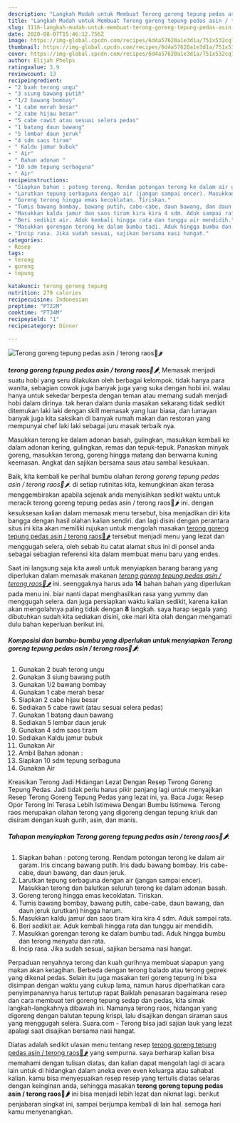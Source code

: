 ```yaml
---
description: "Langkah Mudah untuk Membuat Terong goreng tepung pedas asin / terong raos🍆🌶, Sempurna"
title: "Langkah Mudah untuk Membuat Terong goreng tepung pedas asin / terong raos🍆🌶, Sempurna"
slug: 3116-langkah-mudah-untuk-membuat-terong-goreng-tepung-pedas-asin-terong-raos-sempurna
date: 2020-08-07T15:46:12.756Z
image: https://img-global.cpcdn.com/recipes/6d4a57620a1e3d1a/751x532cq70/terong-goreng-tepung-pedas-asin-terong-raos🍆🌶-foto-resep-utama.jpg
thumbnail: https://img-global.cpcdn.com/recipes/6d4a57620a1e3d1a/751x532cq70/terong-goreng-tepung-pedas-asin-terong-raos🍆🌶-foto-resep-utama.jpg
cover: https://img-global.cpcdn.com/recipes/6d4a57620a1e3d1a/751x532cq70/terong-goreng-tepung-pedas-asin-terong-raos🍆🌶-foto-resep-utama.jpg
author: Elijah Phelps
ratingvalue: 3.9
reviewcount: 13
recipeingredient:
- "2 buah terong ungu"
- "3 siung bawang putih"
- "1/2 bawang bombay"
- "1 cabe merah besar"
- "2 cabe hijau besar"
- "5 cabe rawit atau sesuai selera pedas"
- "1 batang daun bawang"
- "5 lembar daun jeruk"
- "4 sdm saos tiram"
- " Kaldu jamur bubuk"
- " Air"
- " Bahan adonan "
- "10 sdm tepung serbaguna"
- " Air"
recipeinstructions:
- "Siapkan bahan : potong terong. Rendam potongan terong ke dalam air garam. Iris cincang bawang putih. Iris dadu bawang bombay. Iris cabe-cabe, daun bawang, dan daun jeruk."
- "Larutkan tepung serbaguna dengan air (jangan sampai encer). Masukkan terong dan balutkan seluruh terong ke dalam adonan basah."
- "Goreng terong hingga emas kecoklatan. Tiriskan."
- "Tumis bawang bombay, bawang putih, cabe-cabe, daun bawang, dan daun jeruk (urutkan) hingga harum."
- "Masukkan kaldu jamur dan saos tiram kira kira 4 sdm. Aduk sampai rata."
- "Beri sedikit air. Aduk kembali hingga rata dan tunggu air mendidih."
- "Masukkan gorengan terong ke dalam bumbu tadi. Aduk hingga bumbu dan terong menyatu dan rata."
- "Incip rasa. Jika sudah sesuai, sajikan bersama nasi hangat."
categories:
- Resep
tags:
- terong
- goreng
- tepung

katakunci: terong goreng tepung 
nutrition: 279 calories
recipecuisine: Indonesian
preptime: "PT22M"
cooktime: "PT34M"
recipeyield: "1"
recipecategory: Dinner

---
```



![Terong goreng tepung pedas asin / terong raos🍆🌶](https://img-global.cpcdn.com/recipes/6d4a57620a1e3d1a/751x532cq70/terong-goreng-tepung-pedas-asin-terong-raos🍆🌶-foto-resep-utama.jpg)

<b><i>terong goreng tepung pedas asin / terong raos🍆🌶</i></b>, Memasak menjadi suatu hobi yang seru dilakukan oleh berbagai kelompok. tidak hanya para wanita, sebagian cowok juga banyak juga yang suka dengan hobi ini. walau hanya untuk sekedar berpesta dengan teman atau memang sudah menjadi hobi dalam dirinya. tak heran dalam dunia masakan sekarang tidak sedikit ditemukan laki laki dengan skill memasak yang luar biasa, dan lumayan banyak juga kita saksikan di banyak rumah makan dan restoran yang mempunyai chef laki laki sebagai juru masak terbaik nya.

Masukkan terong ke dalam adonan basah, gulingkan, masukkan kembali ke dalam adonan kering, gulingkan, remas dan tepuk-tepuk. Panaskan minyak goreng, masukkan terong, goreng hingga matang dan berwarna kuning keemasan. Angkat dan sajikan bersama saus atau sambal kesukaan.

Baik, kita kembali ke perihal bumbu olahan <i>terong goreng tepung pedas asin / terong raos🍆🌶</i>. di setiap rutinitas kita, kemungkinan akan terasa menggembirakan apabila sejenak anda menyisihkan sedikit waktu untuk meracik terong goreng tepung pedas asin / terong raos🍆🌶 ini. dengan kesuksesan kalian dalam memasak menu tersebut, bisa menjadikan diri kita bangga dengan hasil olahan kalian sendiri. dan lagi disini dengan perantara situs ini kita akan memiliki rujukan untuk mengolah masakan <u>terong goreng tepung pedas asin / terong raos🍆🌶</u> tersebut menjadi menu yang lezat dan menggugah selera, oleh sebab itu catat alamat situs ini di ponsel anda sebagai sebagian referensi kita dalam membuat menu baru yang endes.


Saat ini langsung saja kita awali untuk menyiapkan barang barang yang diperlukan dalam memasak makanan <u><i>terong goreng tepung pedas asin / terong raos🍆🌶</i></u> ini. seenggaknya harus ada <b>14</b> bahan bahan yang diperlukan pada menu ini. biar nanti dapat menghasilkan rasa yang yummy dan menggugah selera. dan juga persiapkan waktu kalian sedikit, karena kalian akan mengolahnya paling tidak dengan <b>8</b> langkah. saya harap segala yang dibutuhkan sudah kita sediakan disini, oke mari kita olah dengan mengamati dulu bahan keperluan berikut ini.

<!--inarticleads1-->

##### Komposisi dan bumbu-bumbu yang diperlukan untuk menyiapkan Terong goreng tepung pedas asin / terong raos🍆🌶:

1. Gunakan 2 buah terong ungu
1. Gunakan 3 siung bawang putih
1. Gunakan 1/2 bawang bombay
1. Gunakan 1 cabe merah besar
1. Siapkan 2 cabe hijau besar
1. Sediakan 5 cabe rawit (atau sesuai selera pedas)
1. Gunakan 1 batang daun bawang
1. Sediakan 5 lembar daun jeruk
1. Gunakan 4 sdm saos tiram
1. Sediakan  Kaldu jamur bubuk
1. Gunakan  Air
1. Ambil  Bahan adonan :
1. Siapkan 10 sdm tepung serbaguna
1. Gunakan  Air


Kreasikan Terong Jadi Hidangan Lezat Dengan Resep Terong Goreng Tepung Pedas. Jadi tidak perlu harus pikir panjang lagi untuk menyajikan Resep Terong Goreng Tepung Pedas yang lezat ini, ya. Baca Juga: Resep Opor Terong Ini Terasa Lebih Istimewa Dengan Bumbu Istimewa. Terong raos merupakan olahan terong yang digoreng dengan tepung kriuk dan disiram dengan kuah gurih, asin, dan manis. 

<!--inarticleads2-->

##### Tahapan menyiapkan Terong goreng tepung pedas asin / terong raos🍆🌶:

1. Siapkan bahan : potong terong. Rendam potongan terong ke dalam air garam. Iris cincang bawang putih. Iris dadu bawang bombay. Iris cabe-cabe, daun bawang, dan daun jeruk.
1. Larutkan tepung serbaguna dengan air (jangan sampai encer). Masukkan terong dan balutkan seluruh terong ke dalam adonan basah.
1. Goreng terong hingga emas kecoklatan. Tiriskan.
1. Tumis bawang bombay, bawang putih, cabe-cabe, daun bawang, dan daun jeruk (urutkan) hingga harum.
1. Masukkan kaldu jamur dan saos tiram kira kira 4 sdm. Aduk sampai rata.
1. Beri sedikit air. Aduk kembali hingga rata dan tunggu air mendidih.
1. Masukkan gorengan terong ke dalam bumbu tadi. Aduk hingga bumbu dan terong menyatu dan rata.
1. Incip rasa. Jika sudah sesuai, sajikan bersama nasi hangat.


Perpaduan renyahnya terong dan kuah gurihnya membuat siapapun yang makan akan ketagihan. Berbeda dengan terong balado atau terong geprek yang dikenal pedas. Selain itu juga masakan teri goreng tepung ini bisa disimpan dengan waktu yang cukup lama, namun harus diperhatikan cara penyimpanannya harus tertutup rapat Baiklah penasaran bagaimana resep dan cara membuat teri goreng tepung sedap dan pedas, kita simak langkah-langkahnya dibawah ini. Namanya terong raos, hidangan yang digoreng dengan balutan tepung krispi, lalu disajikan dengan siraman saus yang menggugah selera. Suara.com - Terong bisa jadi sajian lauk yang lezat apalagi saat disajikan bersama nasi hangat. 

Diatas adalah sedikit ulasan menu tentang resep <u>terong goreng tepung pedas asin / terong raos🍆🌶</u> yang sempurna. saya berharap kalian bisa memahami dengan tulisan diatas, dan kalian dapat mengolah lagi di acara lain untuk di hidangkan dalam aneka even even keluarga atau sahabat kalian. kamu bisa menyesuaikan resep resep yang tertulis diatas selaras dengan keinginan anda, sehingga masakan <b>terong goreng tepung pedas asin / terong raos🍆🌶</b> ini bisa menjadi lebih lezat dan nikmat lagi. berikut penjabaran singkat ini, sampai berjumpa kembali di lain hal. semoga hari kamu menyenangkan.
